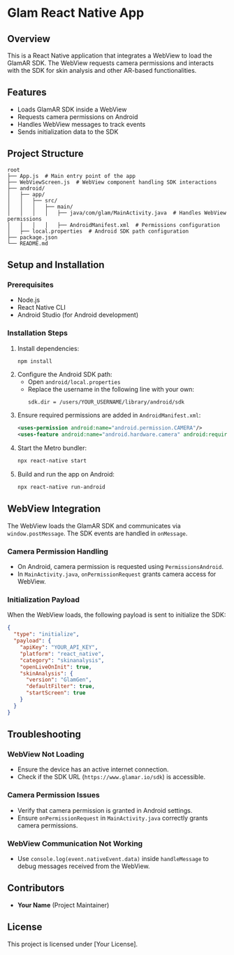 # Glam React Native App

## Overview

This is a React Native application that integrates a WebView to load the GlamAR SDK. The WebView requests camera permissions and interacts with the SDK for skin analysis and other AR-based functionalities.

## Features

- Loads GlamAR SDK inside a WebView
- Requests camera permissions on Android
- Handles WebView messages to track events
- Sends initialization data to the SDK

## Project Structure

```
root
├── App.js  # Main entry point of the app
├── WebViewScreen.js  # WebView component handling SDK interactions
├── android/
│   ├── app/
│   │   ├── src/
│   │   │   ├── main/
│   │   │   │   ├── java/com/glam/MainActivity.java  # Handles WebView permissions
│   │   │   │   ├── AndroidManifest.xml  # Permissions configuration
│   ├── local.properties  # Android SDK path configuration
├── package.json
└── README.md
```

## Setup and Installation

### Prerequisites

- Node.js
- React Native CLI
- Android Studio (for Android development)

### Installation Steps

1. Install dependencies:
   ```sh
   npm install
   ```
2. Configure the Android SDK path:
   - Open `android/local.properties`
   - Replace the username in the following line with your own:
     ```
     sdk.dir = /users/YOUR_USERNAME/library/android/sdk
     ```
3. Ensure required permissions are added in `AndroidManifest.xml`:
   ```xml
   <uses-permission android:name="android.permission.CAMERA"/>
   <uses-feature android:name="android.hardware.camera" android:required="true"/>
   ```
4. Start the Metro bundler:
   ```sh
   npx react-native start
   ```
5. Build and run the app on Android:
   ```sh
   npx react-native run-android
   ```

## WebView Integration

The WebView loads the GlamAR SDK and communicates via `window.postMessage`. The SDK events are handled in `onMessage`.

### Camera Permission Handling

- On Android, camera permission is requested using `PermissionsAndroid`.
- In `MainActivity.java`, `onPermissionRequest` grants camera access for WebView.

### Initialization Payload

When the WebView loads, the following payload is sent to initialize the SDK:

```json
{
  "type": "initialize",
  "payload": {
    "apiKey": "YOUR_API_KEY",
    "platform": "react_native",
    "category": "skinanalysis",
    "openLiveOnInit": true,
    "skinAnalysis": {
      "version": "GlamGen",
      "defaultFilter": true,
      "startScreen": true
    }
  }
}
```

## Troubleshooting

### WebView Not Loading

- Ensure the device has an active internet connection.
- Check if the SDK URL (`https://www.glamar.io/sdk`) is accessible.

### Camera Permission Issues

- Verify that camera permission is granted in Android settings.
- Ensure `onPermissionRequest` in `MainActivity.java` correctly grants camera permissions.

### WebView Communication Not Working

- Use `console.log(event.nativeEvent.data)` inside `handleMessage` to debug messages received from the WebView.

## Contributors

- **Your Name** (Project Maintainer)

## License

This project is licensed under [Your License].
